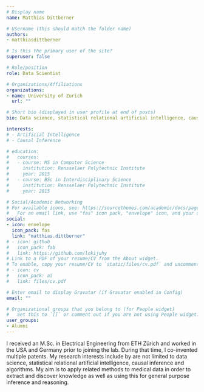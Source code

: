```yaml
---
# Display name
name: Matthias Dittberner

# Username (this should match the folder name)
authors:
- matthiasdittberner

# Is this the primary user of the site?
superuser: false

# Role/position
role: Data Scientist

# Organizations/Affiliations
organizations:
- name: University of Zurich
  url: ""

# Short bio (displayed in user profile at end of posts)
bio: Data science, statistical relational artificial intelligence, causal inference and algorithms.

interests:
# - Artificial Intelligence
# - Causal Inference

# education:
#   courses:
#   - course: MS in Computer Science
#     institution: Rensselaer Polytechnic Institute
#     year: 2015
#   - course: BSc in Interdisciplinary Science
#     institution: Rensselaer Polytechnic Institute
#     year: 2015

# Social/Academic Networking
# For available icons, see: https://sourcethemes.com/academic/docs/page-builder/#icons
#   For an email link, use "fas" icon pack, "envelope" icon, and your uzh email up to before the '@'.
social:
- icon: envelope
  icon_pack: fas
  link: "matthias.dittberner"
# - icon: github
#   icon_pack: fab
#   link: https://github.com/lokijuhy
# Link to a PDF of your resume/CV from the About widget.
# To enable, copy your resume/CV to `static/files/cv.pdf` and uncomment the lines below.
# - icon: cv
#   icon_pack: ai
#   link: files/cv.pdf

# Enter email to display Gravatar (if Gravatar enabled in Config)
email: ""

# Organizational groups that you belong to (for People widget)
#   Set this to `[]` or comment out if you are not using People widget.
user_groups:
- Alumni
---
```


I received an M.Sc. in Electrical Engineering from ETH Zürich and worked in the USA and Germany prior to joining the lab. During that time, I co-invented multiple patents. My research interests include by are not limited to data science, statistical relational artificial intelligence, causal inference and algorithms. My aim is to apply related methods to medical data in order to extract and discover knowledge as well as using this for general purpose inference and reasoning.
